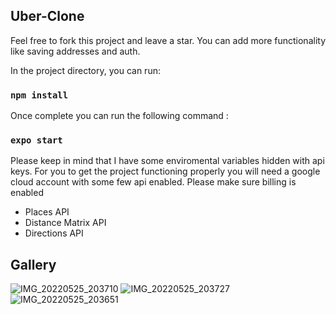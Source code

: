 ## Uber-Clone

Feel free to fork this project and leave a star. You can add more functionality like saving addresses and auth.

In the project directory, you can run:

### `npm install`
Once complete you can run the following command :
### `expo start`

Please keep in mind that I have some enviromental variables hidden with api keys. For you to get the project functioning properly you will need a google cloud account with some few api enabled.
Please make sure billing is enabled

- Places API
- Distance Matrix API
- Directions API

## Gallery

![IMG_20220525_203710](https://user-images.githubusercontent.com/82897602/170359756-a934e939-4306-4ea3-92ad-f4bd81d0f44e.jpg)
![IMG_20220525_203727](https://user-images.githubusercontent.com/82897602/170359772-e7862796-247f-4715-8bc8-e91c570d49cd.jpg)
![IMG_20220525_203651](https://user-images.githubusercontent.com/82897602/170359781-8351e503-e776-452b-bea8-d98504a282df.jpg)
